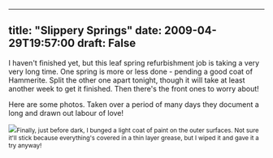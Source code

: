 
---
title: "Slippery Springs"
date: 2009-04-29T19:57:00
draft: False
---

I haven't finished yet, but this leaf spring refurbishment job is taking a very very long time.  One spring is more or less done - pending a good coat of <span><span>Hammerite</span></span>.  Split the other one <span>apart</span> tonight, though it will take at least another week to get it finished.  Then there's the front ones to worry about!

Here are some photos.  Taken over a period of many days they document a long and drawn out labour of love!

<a href="http://danandtheduke.co.uk/uploaded_images/IMG_8513-742726.JPG"><img src="http://danandtheduke.co.uk/uploaded_images/IMG_8513-742721.JPG"/></a><span style="font-size:85%;">Finally, just before dark, I bunged a light coat of paint on the outer surfaces.  Not sure it'll stick because <span>everything's</span> covered in a thin layer grease, but I <span>wiped</span> it and gave it a try anyway!</span>
